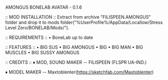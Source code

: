 AMONGUS BONELAB AVATAR - 0.1.6

:: MOD INSTALLATION ::
Extract from archive "FILISPEEN.AMONGUS" folder and drop it to mods folder("%UserProfile%/AppData/Locallow/Stress Level Zero/BONELAB/Mods/").

:: REQUIREMENTS ::
• BoneLab up to date

:: FEATURES ::
• BIG SUS
• BIG AMONGUS
• BIG
• BIG MAN
• BIG MUSCLES
• BIG SUSSY AMONGUS

:: CREDITS ::
♦ MOD, SOUND MAKER -- FILISPEEN (FLSPR UA-IND.)

♦ MODEL MAKER -- Maxtoblenter(https://sketchfab.com/Maxtoblenter)
